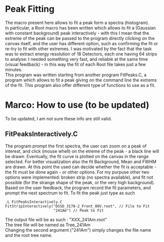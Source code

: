 # Peak Fitting
The macro present here allows to fit a peak form a spectra (histogram).  
In particular, a Root macro has been written which allows to fit a (Gaussian with constant background) peak interactively - with this I mean that the extreme of the peak can be passed to the program directly clicking on the canvas itself, and the user has different option, such as confirming the fit or re-try to fit with other extremes. I was motivated by the fact that the task was to extract energy resolution of 18 Detectors, each one having 64 strips to analyse: I needed something very fast, and reliable at the same time (visual feedback) - in this way the fit of each Root file takes just a few minutes.  
This program was written starting from another program FitPeaks.C, a program which allows to fit a peak giving on the command line the extrems of the fit. This program also offer different type of functions to use as a fit.




# Marco: How to use (to be updated)
To be updated, I am not sure these info are still valid.  

## FitPeaksInteractively.C
The program prompt the first spectra, the user can zoom on a peak of interest, and click (mouse whell) on the etreme of the peak - a black line will be drawn. Eventually, the fit curve is plotted on the canvas in the range selected. For better visualization also the fit Background, Mean and FWHM are drawn. At this point the used can decide whether the fit is acceptable - the fit must be done again - or other options. For my purpuse other two options were implemented: broken strip (no spectra available), and fit not possible (for the strange shape of the peak, or the very high background). Based on the user feedback, the program record the fit parameters, and prompt the next spectrum to fit.
To fit the peak just type as such

```
.L FitPeaksInteractively.C  
FitStripInteractively("DSSD_3178-2_Front_80V.root", // File to Fit
                      "241Am") // Peak to Fit
```

The output file will be as such : "XXX_241Am.root"  
The tree file will be named as Tree_241Am  
Changing the second argument ("241Am") simply changes the file name and the root tree name.  
